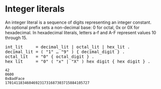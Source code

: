 # Integer literals

An integer literal is a sequence of digits representing an integer constant. An optional prefix sets a non-decimal base: 0 for octal, 0x or 0X for hexadecimal. In hexadecimal literals, letters a-f and A-F represent values 10 through 15.

<pre>
<a id="int_lit">int_lit</a>     = decimal_lit | octal_lit | hex_lit .
<a id="decimal_lit">decimal_lit</a> = ( "1" … "9" ) { decimal_digit } .
<a id="octal_lit">octal_lit</a>   = "0" { octal_digit } .
<a id="hex_lit">hex_lit</a>     = "0" ( "x" | "X" ) hex_digit { hex_digit } .
</pre>

```
42
0600
0xBadFace
170141183460469231731687303715884105727
```